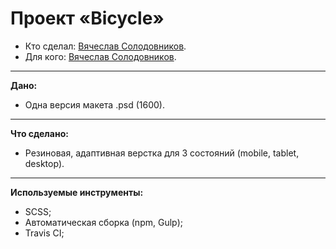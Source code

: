 # Проект «Bicycle»

* Кто сделал: [Вячеслав Солодовников](https://github.com/ehassed3).
* Для кого: [Вячеслав Солодовников](https://github.com/ehassed3).

---

**Дано:**

- Одна версия макета .psd (1600).

---

**Что сделано:**

- Резиновая, адаптивная верстка для 3 состояний (mobile, tablet, desktop).

---

**Используемые инструменты:**

- SCSS;
- Автоматическая сборка (npm, Gulp);
- Travis CI;

